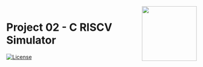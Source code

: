 <img src="https://raw.githubusercontent.com/cc3-an-ug/logo/main/logo.png" width="145px" align="right" />

# Project 02 - C RISCV Simulator

[![License](https://img.shields.io/github/license/cc3-an-ug/pj02-riscv)](https://github.com/cc3-an-ug/pj02-riscv/blob/main/LICENSE)
